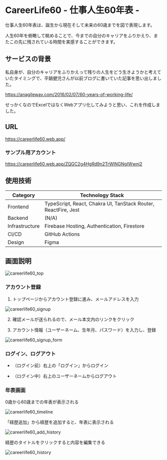 # CareerLife60 - 仕事人生60年表 -

仕事人生60年表は、誕生から現在そして未来の60歳までを図で表現します。

人生60年を俯瞰して眺めることで、今までの自分のキャリアをふりかえり、またこの先に残されている時間を実感することができます。

## サービスの背景

私自身が、自分のキャリアをふりかえって残りの人生をどう生きようかと考えていたタイミングで、平鍋健児さんが以前ブログに書いていた記事を思い出しました。

https://anagileway.com/2016/02/07/60-years-of-working-life/

せっかくなのでExcelではなくWebアプリ化してみようと思い、これを作成しました。

## URL

https://careerlife60.web.app/

### サンプル用アカウント

https://careerlife60.web.app/ZQGC2g4HgRd9n2TrWlNGNgIWwnj2

## 使用技術

| Category       | Technology Stack                                               |
| -------------- | -------------------------------------------------------------- |
| Frontend       | TypeScript, React, Chakra UI, TanStack Router, ReactFire, Jest |
| Backend        | (N/A)                                                          |
| Infrastructure | Firebase Hosting, Authentication, Firestore                    |
| CI/CD          | GitHub Actions                                                 |
| Design         | Figma                                                          |

## 画面説明

![careerlife60_top](https://github.com/user-attachments/assets/4c147661-9ad6-4148-bed9-93bd7c019291)

### アカウント登録

1. トップページからアカウント登録に進み、メールアドレスを入力

![careerlife60_signup](https://github.com/user-attachments/assets/26fbf326-1fc3-4716-8596-f4fef948513b)

2. 確認メールが送られるので、メール本文内のリンクをクリック

3. アカウント情報（ユーザーネーム、生年月、パスワード）を入力し、登録

![careerlife60_signup_form](https://github.com/user-attachments/assets/a828dc5d-fe8c-42cd-88df-9ed79b615e0b)

### ログイン、ログアウト

- （ログイン前）右上の「ログイン」からログイン

- （ログイン中）右上のユーザーネームからログアウト

### 年表画面

0歳から60歳までの年表が表示される

![careerlife60_timeline](https://github.com/user-attachments/assets/7ac96cd2-fd97-49f4-b4b7-6d47dafa3d4f)

「経歴追加」から経歴を追加すると、年表に表示される

![careerlife60_add_history](https://github.com/user-attachments/assets/6f1c67c9-ebc4-4fd4-aa47-f5e3aa5e6c6b)

経歴のタイトルをクリックすると内容を編集できる

![careerlife60_history](https://github.com/user-attachments/assets/38c1daa5-40d1-44d7-8d81-8f6be8761769)
